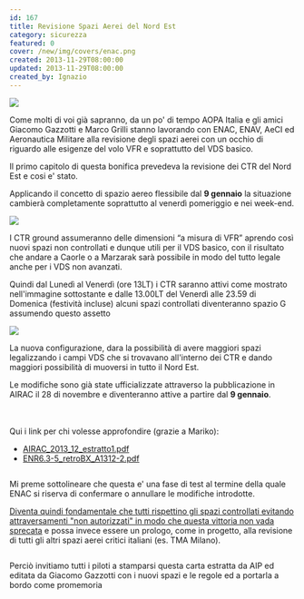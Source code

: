 ```yaml
---
id: 167
title: Revisione Spazi Aerei del Nord Est
category: sicurezza
featured: 0
cover: /new/img/covers/enac.png
created: 2013-11-29T08:00:00
updated: 2013-11-29T08:00:00
created_by: Ignazio
---
```


<a href="/new/img/stories/2013-revisione-sa-ne-newwrkdays-full.jpg" target="_blank">
    <img class="float-left m-1 ml-0 w-[300px]" src="/new/img/stories/2013-revisione-sa-ne-newwrkdays.jpg"/>
</a>

Come molti di voi già sapranno, da un po' di tempo AOPA Italia e gli amici Giacomo Gazzotti e Marco Grilli stanno lavorando con ENAC, ENAV, AeCI ed Aeronautica Militare alla revisione degli spazi aerei con un occhio di riguardo alle esigenze del volo VFR e soprattutto del VDS basico.

Il primo capitolo di questa bonifica prevedeva la revisione dei CTR del Nord Est e cosi e' stato.

Applicando il concetto di spazio aereo flessibile dal <strong>9 gennaio</strong>
la situazione cambierà completamente soprattutto al venerdì pomeriggio e nei week-end.

<a href="/new/img/stories/2013-revisione-sa-ne-newnonwrkdays-full.jpg" target="_blank">
<img class="float-end m-1 ml-0 w-[300px]" src="/new/img/stories/2013-revisione-sa-ne-newnonwrkdays.jpg"/>
</a>

I CTR ground assumeranno delle dimensioni “a misura di VFR” aprendo così nuovi spazi non controllati e dunque utili per il VDS basico, con il risultato che andare a Caorle o a Marzarak sarà possibile in modo del tutto legale anche per i VDS non avanzati.

Quindi dal Lunedì al Venerdì (ore 13LT) i CTR saranno attivi come mostrato nell'immagine sottostante e dalle 13.00LT del Venerdì alle 23.59 di Domenica (festività incluse) alcuni spazi controllati diventeranno spazio G assumendo questo assetto

<a href="/new/img/stories/2013-revisione-sa-ne-campiliberati.jpg" target="_blank">
    <img class="float-start m-1 ml-0 w-[300px]" src="/new/img/stories/2013-revisione-sa-ne-campiliberati.jpg" />
</a>

La nuova configurazione, dara la possibilità di avere maggiori spazi
legalizzando i campi VDS che si trovavano all'interno dei CTR</a> e dando maggiori possibilità di muoversi in tutto il Nord Est.

Le modifiche sono già state ufficializzate attraverso la pubblicazione in AIRAC il 28 di novembre e diventeranno attive a partire dal <strong class="whitespace-nowrap">9 gennaio</strong>.
<br />
<br />
<br />

Qui i link per chi volesse approfondire (grazie a Mariko):

- <a href="https://www.dropbox.com/s/hl3ke27b7wfpcsx/AIRAC_2013_12_estratto1.pdf" target="_blank">AIRAC_2013_12_estratto1.pdf</a>
- <a href="https://www.dropbox.com/s/cinslzl6zmdsa3y/ENR6.3-5_retroBX_A1312-2.pdf" target="_blank">ENR6.3-5_retroBX_A1312-2.pdf</a>

<a href="/new/img/stories/2013-revisione-sa-ne-newroutes-full.jpg" target="_blank">
    <img alt="" class="float-end m-1 mr-0 w-[300px]" src="/new/img/stories/2013-revisione-sa-ne-newroutes.jpg"/>
</a>

Mi preme sottolineare che questa e' una fase di test al termine della quale ENAC si riserva di confermare o annullare le modifiche introdotte.

<u>Diventa quindi fondamentale che tutti rispettino gli spazi controllati evitando attraversamenti "non autorizzati" in modo che questa vittoria non vada sprecata</u> e possa invece essere un prologo, come in progetto, alla revisione di tutti gli altri spazi aerei critici italiani (es. TMA Milano).

<a href="/new/img/stories/2013-enr6.3-5_nav-full.jpg" target="_blank">
    <img alt="" class="float-start mr-3 w-[300px]" src="/new/img/stories/2013-enr6.3-5_nav.jpg"/>
</a>

Perciò invitiamo tutti i piloti a stamparsi questa carta estratta da AIP ed editata da Giacomo Gazzotti con i nuovi spazi e le regole ed a portarla a bordo come promemoria
